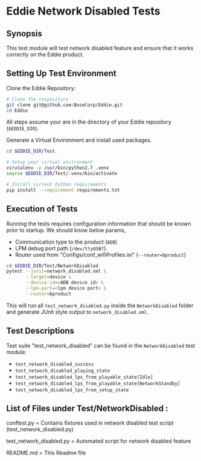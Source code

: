 # Eddie Network Disabled Tests

## Synopsis
This test module will test network disabled feature and ensure that it works correctly on the Eddie product.


## Setting Up Test Environment

Clone the Eddie Repository:
```bash
# Clone the respository
git clone git@github.com:BoseCorp/Eddie.git
cd Eddie
```
All steps assume your are in the directory of your Eddie repository (`$EDDIE_DIR`).

Generate a Virtual Environment and install used packages.
```bash
cd $EDDIE_DIR/Test

# Setup your virtual environment
virutalenv -p /usr/bin/python2.7 .venv
source $EDDIE_DIR/Test/.venv/bin/activate

# Install current Python requirements
pip install --requirement requirements.txt
```

## Execution of Tests
Running the tests requires configuration information that should be known prior to startup. We should know below params,
- Communication type to the product (`ADB`)
- LPM debug port path (`/dev/ttyUSB?`).
- Router used from "Configs/conf_wifiProfiles.ini" (`--router=bproduct`)

```bash
cd $EDDIE_DIR/Test/NetworkDisabled
pytest --junit=network_disabled.xml \
       --target=device \
       --device-id=<ADB device id> \
       --lpm-port=<lpm device port> \
       --router=bproduct
```
This will run all `test_network_disabled.py` inside the `NetworkDisabled` folder and generate JUnit style output to
`network_disabled.xml`.

## Test Descriptions
Test suite "test_network_disabled" can be found in the `NetworkDisabled` test module:
- `test_network_disabled_success`
- `test_network_disabled_playing_state`
- `test_network_disabled_lps_from_playable_state[Idle]`
- `test_network_disabled_lps_from_playable_state[NetworkStandby]`
- `test_network_disabled_lps_from_setup_state`


## List of Files under Test/NetworkDisabled :

conftest.py                     = Contains fixtures used in network disabled test script (test_network_disabled.py)

test_network_disabled.py        = Automated script for network disabled feature

README.md                       = This Readme file
